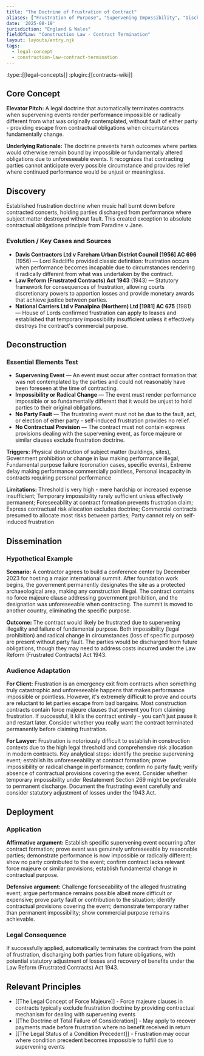 ```yaml
---
title: "The Doctrine of Frustration of Contract"
aliases: ["Frustration of Purpose", "Supervening Impossibility", "Discharge by Frustration", "Taylor v Caldwell Doctrine"]
date: '2025-08-19'
jurisdiction: "England & Wales"
fieldOfLaw: "Construction Law - Contract Termination"
layout: layouts/entry.njk
tags:
  - legal-concept
  - construction-law-contract-termination
---
```


:type::[[legal-concepts]]
:plugin::[[contracts-wiki]]

## Core Concept

**Elevator Pitch:** A legal doctrine that automatically terminates contracts when supervening events render performance impossible or radically different from what was originally contemplated, without fault of either party - providing escape from contractual obligations when circumstances fundamentally change.

**Underlying Rationale:** The doctrine prevents harsh outcomes where parties would otherwise remain bound by impossible or fundamentally altered obligations due to unforeseeable events. It recognizes that contracting parties cannot anticipate every possible circumstance and provides relief where continued performance would be unjust or meaningless.

## Discovery

Established frustration doctrine when music hall burnt down before contracted concerts, holding parties discharged from performance where subject matter destroyed without fault. This created exception to absolute contractual obligations principle from Paradine v Jane.

### Evolution / Key Cases and Sources

- **Davis Contractors Ltd v Fareham Urban District Council [1956] AC 696** (1956) — Lord Radcliffe provided classic definition: frustration occurs when performance becomes incapable due to circumstances rendering it radically different from what was undertaken by the contract.
- **Law Reform (Frustrated Contracts) Act 1943** (1943) — Statutory framework for consequences of frustration, allowing courts discretionary powers to apportion losses and provide monetary awards that achieve justice between parties.
- **National Carriers Ltd v Panalpina (Northern) Ltd [1981] AC 675** (1981) — House of Lords confirmed frustration can apply to leases and established that temporary impossibility insufficient unless it effectively destroys the contract's commercial purpose.

## Deconstruction

### Essential Elements Test

- **Supervening Event** — An event must occur after contract formation that was not contemplated by the parties and could not reasonably have been foreseen at the time of contracting.
- **Impossibility or Radical Change** — The event must render performance impossible or so fundamentally different that it would be unjust to hold parties to their original obligations.
- **No Party Fault** — The frustrating event must not be due to the fault, act, or election of either party - self-induced frustration provides no relief.
- **No Contractual Provision** — The contract must not contain express provisions dealing with the supervening event, as force majeure or similar clauses exclude frustration doctrine.

**Triggers:** Physical destruction of subject matter (buildings, sites), Government prohibition or change in law making performance illegal, Fundamental purpose failure (coronation cases, specific events), Extreme delay making performance commercially pointless, Personal incapacity in contracts requiring personal performance

**Limitations:** Threshold is very high - mere hardship or increased expense insufficient; Temporary impossibility rarely sufficient unless effectively permanent; Foreseeability at contract formation prevents frustration claim; Express contractual risk allocation excludes doctrine; Commercial contracts presumed to allocate most risks between parties; Party cannot rely on self-induced frustration

## Dissemination

### Hypothetical Example

**Scenario:** A contractor agrees to build a conference center by December 2023 for hosting a major international summit. After foundation work begins, the government permanently designates the site as a protected archaeological area, making any construction illegal. The contract contains no force majeure clause addressing government prohibition, and the designation was unforeseeable when contracting. The summit is moved to another country, eliminating the specific purpose.

**Outcome:** The contract would likely be frustrated due to supervening illegality and failure of fundamental purpose. Both impossibility (legal prohibition) and radical change in circumstances (loss of specific purpose) are present without party fault. The parties would be discharged from future obligations, though they may need to address costs incurred under the Law Reform (Frustrated Contracts) Act 1943.

### Audience Adaptation

**For Client:** Frustration is an emergency exit from contracts when something truly catastrophic and unforeseeable happens that makes performance impossible or pointless. However, it's extremely difficult to prove and courts are reluctant to let parties escape from bad bargains. Most construction contracts contain force majeure clauses that prevent you from claiming frustration. If successful, it kills the contract entirely - you can't just pause it and restart later. Consider whether you really want the contract terminated permanently before claiming frustration.

**For Lawyer:** Frustration is notoriously difficult to establish in construction contexts due to the high legal threshold and comprehensive risk allocation in modern contracts. Key analytical steps: identify the precise supervening event; establish its unforeseeability at contract formation; prove impossibility or radical change in performance; confirm no party fault; verify absence of contractual provisions covering the event. Consider whether temporary impossibility under Restatement Section 269 might be preferable to permanent discharge. Document the frustrating event carefully and consider statutory adjustment of losses under the 1943 Act.

## Deployment

### Application

**Affirmative argument:** Establish specific supervening event occurring after contract formation; prove event was genuinely unforeseeable by reasonable parties; demonstrate performance is now impossible or radically different; show no party contributed to the event; confirm contract lacks relevant force majeure or similar provisions; establish fundamental change in contractual purpose.

**Defensive argument:** Challenge foreseeability of the alleged frustrating event; argue performance remains possible albeit more difficult or expensive; prove party fault or contribution to the situation; identify contractual provisions covering the event; demonstrate temporary rather than permanent impossibility; show commercial purpose remains achievable.

### Legal Consequence

If successfully applied, automatically terminates the contract from the point of frustration, discharging both parties from future obligations, with potential statutory adjustment of losses and recovery of benefits under the Law Reform (Frustrated Contracts) Act 1943.

## Relevant Principles

- [[The Legal Concept of Force Majeure]] - Force majeure clauses in contracts typically exclude frustration doctrine by providing contractual mechanism for dealing with supervening events
- [[The Doctrine of Total Failure of Consideration]] - May apply to recover payments made before frustration where no benefit received in return
- [[The Legal Status of a Condition Precedent]] - Frustration may occur where condition precedent becomes impossible to fulfill due to supervening events
